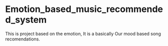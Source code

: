 # Emotion_based_music_recommended_system
This is project based on the emotion, It is a basically Our mood based song recomendations.
